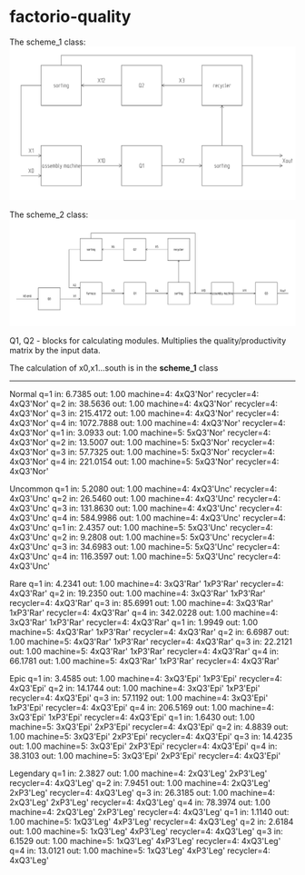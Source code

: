 # factorio-quality

The scheme_1 class:
![alt text](img/scheme_1.png "The scheme_1 class")

The scheme_2 class:
![alt text](img/scheme_2.png "The scheme_2 class")


Q1, Q2 - blocks for calculating modules. Multiplies the quality/productivity matrix by the input data.

The calculation of x0,x1...south is in the **scheme_1** class


***********************************
Normal
q=1 in:      6.7385 out: 1.00 machine=4: 4xQ3'Nor'               recycler=4: 4xQ3'Nor'
q=2 in:     38.5636 out: 1.00 machine=4: 4xQ3'Nor'               recycler=4: 4xQ3'Nor'
q=3 in:    215.4172 out: 1.00 machine=4: 4xQ3'Nor'               recycler=4: 4xQ3'Nor'
q=4 in:   1072.7888 out: 1.00 machine=4: 4xQ3'Nor'               recycler=4: 4xQ3'Nor'
q=1 in:      3.0933 out: 1.00 machine=5: 5xQ3'Nor'               recycler=4: 4xQ3'Nor'
q=2 in:     13.5007 out: 1.00 machine=5: 5xQ3'Nor'               recycler=4: 4xQ3'Nor'
q=3 in:     57.7325 out: 1.00 machine=5: 5xQ3'Nor'               recycler=4: 4xQ3'Nor'
q=4 in:    221.0154 out: 1.00 machine=5: 5xQ3'Nor'               recycler=4: 4xQ3'Nor'

Uncommon
q=1 in:      5.2080 out: 1.00 machine=4: 4xQ3'Unc'               recycler=4: 4xQ3'Unc'
q=2 in:     26.5460 out: 1.00 machine=4: 4xQ3'Unc'               recycler=4: 4xQ3'Unc'
q=3 in:    131.8630 out: 1.00 machine=4: 4xQ3'Unc'               recycler=4: 4xQ3'Unc'
q=4 in:    584.9986 out: 1.00 machine=4: 4xQ3'Unc'               recycler=4: 4xQ3'Unc'
q=1 in:      2.4357 out: 1.00 machine=5: 5xQ3'Unc'               recycler=4: 4xQ3'Unc'
q=2 in:      9.2808 out: 1.00 machine=5: 5xQ3'Unc'               recycler=4: 4xQ3'Unc'
q=3 in:     34.6983 out: 1.00 machine=5: 5xQ3'Unc'               recycler=4: 4xQ3'Unc'
q=4 in:    116.3597 out: 1.00 machine=5: 5xQ3'Unc'               recycler=4: 4xQ3'Unc'

Rare
q=1 in:      4.2341 out: 1.00 machine=4: 3xQ3'Rar' 1xP3'Rar'     recycler=4: 4xQ3'Rar'
q=2 in:     19.2350 out: 1.00 machine=4: 3xQ3'Rar' 1xP3'Rar'     recycler=4: 4xQ3'Rar'
q=3 in:     85.6991 out: 1.00 machine=4: 3xQ3'Rar' 1xP3'Rar'     recycler=4: 4xQ3'Rar'
q=4 in:    342.0228 out: 1.00 machine=4: 3xQ3'Rar' 1xP3'Rar'     recycler=4: 4xQ3'Rar'
q=1 in:      1.9949 out: 1.00 machine=5: 4xQ3'Rar' 1xP3'Rar'     recycler=4: 4xQ3'Rar'
q=2 in:      6.6987 out: 1.00 machine=5: 4xQ3'Rar' 1xP3'Rar'     recycler=4: 4xQ3'Rar'
q=3 in:     22.2121 out: 1.00 machine=5: 4xQ3'Rar' 1xP3'Rar'     recycler=4: 4xQ3'Rar'
q=4 in:     66.1781 out: 1.00 machine=5: 4xQ3'Rar' 1xP3'Rar'     recycler=4: 4xQ3'Rar'

Epic
q=1 in:      3.4585 out: 1.00 machine=4: 3xQ3'Epi' 1xP3'Epi'     recycler=4: 4xQ3'Epi'
q=2 in:     14.1744 out: 1.00 machine=4: 3xQ3'Epi' 1xP3'Epi'     recycler=4: 4xQ3'Epi'
q=3 in:     57.1192 out: 1.00 machine=4: 3xQ3'Epi' 1xP3'Epi'     recycler=4: 4xQ3'Epi'
q=4 in:    206.5169 out: 1.00 machine=4: 3xQ3'Epi' 1xP3'Epi'     recycler=4: 4xQ3'Epi'
q=1 in:      1.6430 out: 1.00 machine=5: 3xQ3'Epi' 2xP3'Epi'     recycler=4: 4xQ3'Epi'
q=2 in:      4.8839 out: 1.00 machine=5: 3xQ3'Epi' 2xP3'Epi'     recycler=4: 4xQ3'Epi'
q=3 in:     14.4235 out: 1.00 machine=5: 3xQ3'Epi' 2xP3'Epi'     recycler=4: 4xQ3'Epi'
q=4 in:     38.3103 out: 1.00 machine=5: 3xQ3'Epi' 2xP3'Epi'     recycler=4: 4xQ3'Epi'

Legendary
q=1 in:      2.3827 out: 1.00 machine=4: 2xQ3'Leg' 2xP3'Leg'     recycler=4: 4xQ3'Leg'
q=2 in:      7.9451 out: 1.00 machine=4: 2xQ3'Leg' 2xP3'Leg'     recycler=4: 4xQ3'Leg'
q=3 in:     26.3185 out: 1.00 machine=4: 2xQ3'Leg' 2xP3'Leg'     recycler=4: 4xQ3'Leg'
q=4 in:     78.3974 out: 1.00 machine=4: 2xQ3'Leg' 2xP3'Leg'     recycler=4: 4xQ3'Leg'
q=1 in:      1.1140 out: 1.00 machine=5: 1xQ3'Leg' 4xP3'Leg'     recycler=4: 4xQ3'Leg'
q=2 in:      2.6184 out: 1.00 machine=5: 1xQ3'Leg' 4xP3'Leg'     recycler=4: 4xQ3'Leg'
q=3 in:      6.1529 out: 1.00 machine=5: 1xQ3'Leg' 4xP3'Leg'     recycler=4: 4xQ3'Leg'
q=4 in:     13.0121 out: 1.00 machine=5: 1xQ3'Leg' 4xP3'Leg'     recycler=4: 4xQ3'Leg'
